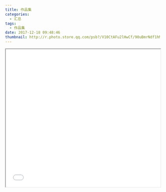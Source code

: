 ```yaml
---
title: 作品集
categories:
  - 汇总
tags:
  - 作品集
date: 2017-12-18 09:48:46
thumbnail: http://r.photo.store.qq.com/psb?/V10CtAFu2lHwCf/90uBmrNdf1hMIToyik2db4Jwg4X1D1b.Rjecb.7KoMU!/r/dF4BAAAAAAAA
---
```

<iframe src="/pdf/作品集.pdf" style="width:100%;height:28rem;"/>